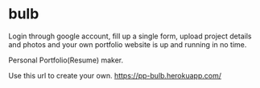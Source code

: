 # bulb
Login through google account, fill up a single form, upload project details and photos and your own portfolio website is up and running in no time. 

Personal Portfolio(Resume) maker.



Use this url to create your own.
https://pp-bulb.herokuapp.com/
